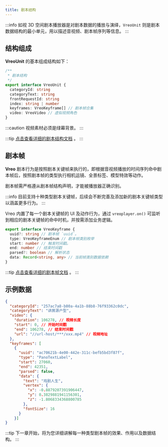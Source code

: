 ```yaml
---
title: 剧本结构
---
```


:::info
如视 3D 空间剧本播放器是对剧本数据的播放与演绎，`VreoUnit` 则是剧本数据结构的最小单元，用以描述音视频、剧本帧序列等信息。
:::

## 结构组成

**VreoUnit** 的基本组成结构如下：

```ts title="剧本结构"
/**
 * 剧本结构
 */
export interface VreoUnit {
  categoryId: string 
  categoryText: string 
  frontRequestId: string
  index: string | number
  keyframes: VreoKeyframe[] // 剧本帧合集
  video: VreoVideo // 虚拟视频角色
}
```

:::caution
视频素材必须是绿幕背景。
:::

:::tip
[点击查看详细的剧本结构文档](https://unpkg.com/@realsee/vreo@0.2.0-alpha.10/docs/interfaces/Player.VreoUnit.html) 。
:::

## 剧本帧

**Vreo** 剧本行为是按照剧本关键帧来执行的，即根据音视频播放的时间序列命中剧本帧后，按照剧本帧的类型执行相机运镜、全景标签、模型特效等动作。

剧本帧需严格遵从剧本帧结构声明，才能被播放器正确识别。

:::info
目前支持十种类型剧本关键帧，后续会不断完善及添加新的剧本关键帧类型以涵盖更多行为。
:::

Vreo 内置了每一个剧本关键帧的 UI 及动作行为，通过 `vreoplayer.on()` 可监听到相应的剧本关键帧的命中时机，并按需添加业务逻辑。


```ts title="剧本帧结构声明"
export interface VreoKeyframe {
  uuid?: string // 剧本帧 `uuid`。
  type: VreoKeyframeEnum // 剧本帧类别枚举
  start: number // 触发时间戳。
  end: number // 结束时间戳
  parsed?: boolean // 解析状态
  data: Record<string, any> // 当前帧类别数据依赖
}
```
:::tip
[点击查看详细的剧本帧文档](https://unpkg.com/@realsee/vreo@0.2.0-alpha.10/docs/interfaces/Player.VreoKeyframe.html) 。
:::

## 示例数据

```json title="VreoUnit数据样例"
{
  "categoryId": "257ac7a8-b00a-4a1b-88b8-76f93362c0dc",
  "categoryText": "讲房源户型",
  "video": {
    "duration": 106278, // 视频长度
    "start": 0, // 开始时间戳
    "end": 106278, // 结束时间戳
    "url": "//url-host/***/xxx.mp4" // 视频地址
  },
  "keyframes": [
    {
      "uuid": "ac70621b-4e00-442e-311c-befb5bd3f87f",
      "type": "PanoTextLabel",
      "start": 27060,
      "end": 42351,
      "parsed": false,
      "data": {
        "text": "戏剧人生",
        "vertex": {
          "x": -0.8879207391906447,
          "y": 0.3829881941156301,
          "z": -1.8068334368800785
        },
        "fontSize": 16
      }
    }]
}
```

:::tip
下一章开始，将为您详细讲解每一种类型剧本帧的效果、作用以及数据结构。
:::
